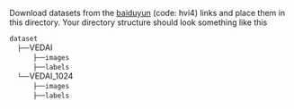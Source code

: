 Download datasets from the [baiduyun](https://pan.baidu.com/s/1L0SWi5AQA6ZK9jDIWRY7Fg) (code: hvi4) links and place them in this directory. Your directory structure should look something like this

  `dataset` <br/>
  `├──`VEDAI  <br/>
      `├──images`   <br/>
      `├──labels`  <br/>
  `└──`VEDAI_1024 <br/>
      `├──images`   <br/>
      `├──labels`  <br/>
